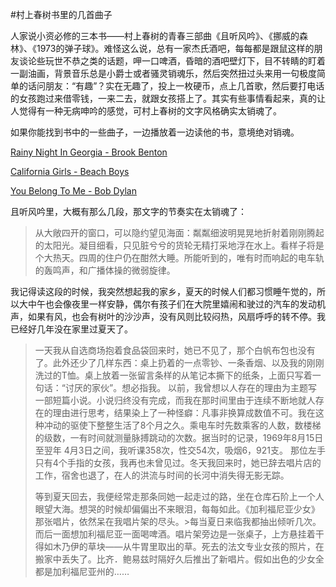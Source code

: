 #村上春树书里的几首曲子

人家说小资必修的三本书——村上春树的青春三部曲《且听风吟》、《挪威的森林》、《1973的弹子球》。难怪这么说，总有一家杰氏酒吧，每每都是跟鼠这样的朋友谈论些玩世不恭之类的话题，呷一口啤酒，昏暗的酒吧壁灯下，目不转睛的盯着一副油画，背景音乐总是小爵士或者骚灵销魂乐，然后突然扭过头来用一句极度简单的话问朋友：“有趣”？实在无趣了，投上一枚硬币，点上几首歌，然后要打电话的女孩跑过来借零钱，一来二去，就跟女孩搭上了。其实有些事情看起来，真的让人觉得有一种无病呻吟的感觉，可村上春树的文字风格确实太销魂了。

如果你能找到书中的一些曲子，一边播放着一边读他的书，意境绝对销魂。

[Rainy Night In Georgia - Brook Benton](http://www.tropicalglen.com/Jukebox/1970Top/myjukebox_files/65%20-%20Brook%20Benton%20-%20Rainy%20Night%20In%20Georgia.mp3)

[California Girls - Beach Boys](http://thrasherkitch.com/Rocky/Songs/Beach%20Boys%20-%20California%20Girls.mp3)

[You Belong To Me - Bob Dylan](http://www.thepaganagenda.com/audio/youbelongtome.mp3)

且听风吟里，大概有那么几段，那文字的节奏实在太销魂了：

> 从大敞四开的窗口，可以隐约望见海面：粼粼细波明晃晃地折射着刚刚腾起的太阳光。凝目细看，只见脏兮兮的货轮无精打采地浮在水上。看样子将是个大热天。四周的住户仍在酣然大睡。所能听到的，唯有时而响起的电车轨的轰鸣声，和广播体操的微弱旋律。

我记得读这段的时候，我突然想起我的家乡，夏天的时候人们都习惯睡午觉的，所以大中午也会像夜里一样安静，偶尔有孩子们在大院里嬉闹和驶过的汽车的发动机声，如果有风，也会有树叶的沙沙声，没有风则比较闷热，风扇呼呼的转不停。我已经好几年没在家里过夏天了。

> 一天我从自选商场抱着食品袋回来时，她已不见了，那个白帆布包也没有了。此外还少了几样东西：桌上扔着的一点零钞、一条香烟、以及我的刚刚洗过的T恤。桌上放着一张留言条样的从笔记本撕下的纸条，上面只写着一句话：“讨厌的家伙”。想必指我。
> 以前，我曾想以人存在的理由为主题写一部短篇小说。小说归终没有完成，而我在那时间里由于连续不断地就人存在的理由进行思考，结果染上了一种怪癖：凡事非换算成数值不可。我在这种冲动的驱使下整整生活了8个月之久。乘电车时先数乘客的人数，数楼梯的级数，一有时间就测量脉搏跳动的次数。据当时的记录，1969年8月15日至翌年 4月3日之间，我听课358次，性交54次，吸烟6，921支。
> 那位左手只有4个手指的女孩，我再也未曾见过。冬天我回来时，她已辞去唱片店的工作，宿舍也退了，在人的洪流与时间的长河中消失得无影无踪。
> 
> 等到夏天回去，我便经常走那条同她一起走过的路，坐在仓库石阶上一个人眼望大海。想哭的时候却偏偏出不来眼泪，每每如此。《加利福尼亚少女》那张唱片，依然呆在我唱片架的尽头。>每当夏日来临我都抽出倾听几次。而后一面想加利福尼亚一面喝啤酒。唱片架旁边是一张桌子，上方悬挂着干得如木乃伊的草块——从牛胃里取出的草。死去的法文专业女孩的照片，在搬家中丢失了。比齐．鲍易兹时隔好久后推出了新唱片。假如出色的少女全都是加利福尼亚州的……
